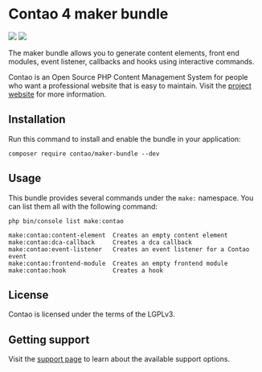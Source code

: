 # Contao 4 maker bundle

[![](https://img.shields.io/packagist/v/contao/maker-bundle.svg?style=flat-square)](https://packagist.org/packages/contao/maker-bundle)
[![](https://img.shields.io/packagist/dt/contao/maker-bundle.svg?style=flat-square)](https://packagist.org/packages/contao/maker-bundle)

The maker bundle allows you to generate content elements, front end modules,
event listener, callbacks and hooks using interactive commands.

Contao is an Open Source PHP Content Management System for people who want a
professional website that is easy to maintain. Visit the [project website][1]
for more information.

## Installation

Run this command to install and enable the bundle in your application:

```
composer require contao/maker-bundle --dev
```

## Usage

This bundle provides several commands under the `make:` namespace. You can list
them all with the following command:

```
php bin/console list make:contao

make:contao:content-element  Creates an empty content element
make:contao:dca-callback     Creates a dca callback
make:contao:event-listener   Creates an event listener for a Contao event
make:contao:frontend-module  Creates an empty frontend module
make:contao:hook             Creates a hook
```

## License

Contao is licensed under the terms of the LGPLv3.

## Getting support

Visit the [support page][2] to learn about the available support options.

[1]: https://contao.org
[2]: https://contao.org/en/support.html
